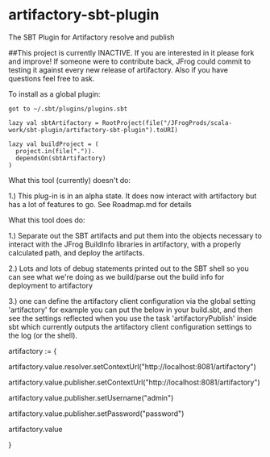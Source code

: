 # artifactory-sbt-plugin
The SBT Plugin for Artifactory resolve and publish

##This project is currently INACTIVE.  If you are interested in it please fork and improve!  If someone were to contribute back, JFrog could commit to testing it against every new release of artifactory.  Also if you have questions feel free to ask.

To install as a global plugin:
```
got to ~/.sbt/plugins/plugins.sbt

lazy val sbtArtifactory = RootProject(file("/JFrogProds/scala-work/sbt-plugin/artifactory-sbt-plugin").toURI)

lazy val buildProject = (
  project.in(file(".")).
  dependsOn(sbtArtifactory)
)
```

What this tool (currently) doesn't do:

1.) This plug-in is in an alpha state.  It does now interact with artifactory but has a lot of features to go.  See Roadmap.md for details

What this tool does do:

1.) Separate out the SBT artifacts and put them into the objects necessary to interact with the JFrog
BuildInfo libraries in artifactory, with a properly calculated path, and deploy the artifacts.

2.) Lots and lots of debug statements printed out to the SBT shell so you can see what we're doing as we
build/parse out the build info for deployment to artifactory

3.) one can define the artifactory client configuration via the global setting 'artifactory'   for example you can put the below in your build.sbt, and then see the settings reflected when you use the task 'artifactoryPublish' inside sbt which currently outputs the artifactory client configuration settings to the log (or the shell).


artifactory := 
{

artifactory.value.resolver.setContextUrl("http://localhost:8081/artifactory")

artifactory.value.publisher.setContextUrl("http://localhost:8081/artifactory")

artifactory.value.publisher.setUsername("admin")

artifactory.value.publisher.setPassword("password")

artifactory.value

}
